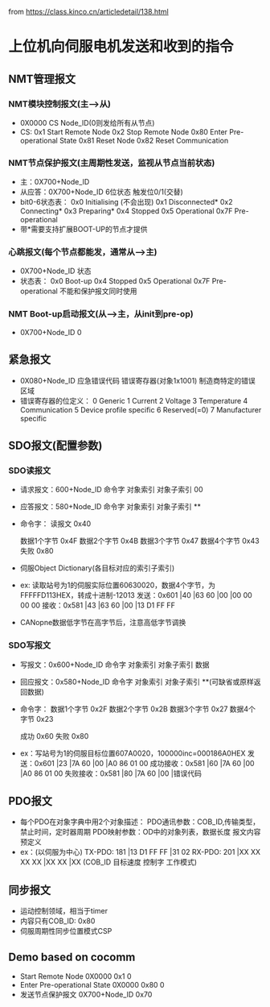 from https://class.kinco.cn/articledetail/138.html

# 上位机向伺服电机发送和收到的指令

## NMT管理报文

### NMT模块控制报文(主-->从)
- 0X0000 CS Node_ID(0则发给所有从节点)
- CS:
    0x1   Start Remote Node
    0x2   Stop Remote Node
    0x80  Enter Pre-operational State
    0x81  Reset Node
    0x82  Reset Communication

### NMT节点保护报文(主周期性发送，监视从节点当前状态)
- 主：0X700+Node_ID
- 从应答：0X700+Node_ID 6位状态 触发位0/1(交替)
- bit0-6状态表：
    0x0   Initialising (不会出现)
    0x1   Disconnected*
    0x2   Connecting*
    0x3   Preparing*
    0x4   Stopped
    0x5   Operational
    0x7F  Pre-operational
- 带*需要支持扩展BOOT-UP的节点才提供

### 心跳报文(每个节点都能发，通常从-->主)
- 0X700+Node_ID 状态
- 状态表：
    0x0   Boot-up
    0x4   Stopped
    0x5   Operational
    0x7F  Pre-operational
    不能和保护报文同时使用

### NMT Boot-up启动报文(从-->主，从init到pre-op)
- 0X700+Node_ID 0

## 紧急报文
- 0X080+Node_ID 应急错误代码 错误寄存器(对象1x1001) 制造商特定的错误区域
- 错误寄存器的位定义：
    0   Generic
    1   Current
    2   Voltage
    3   Temperature
    4   Communication
    5   Device profile specific
    6   Reserved(=0)
    7   Manufacturer specific

## SDO报文(配置参数)

### SDO读报文
- 请求报文：600+Node_ID 命令字 对象索引 对象子索引 00
- 应答报文：580+Node_ID 命令字 对象索引 对象子索引 **
- 命令字：
    读报文     0x40

    数据1个字节 0x4F
    数据2个字节 0x4B
    数据3个字节 0x47
    数据4个字节 0x43
    失败       0x80
- 伺服Object Dictionary(各目标对应的索引子索引)
- ex: 读取站号为1的伺服实际位置60630020，数据4个字节，为FFFFFD113HEX，转成十进制-12013
    发送：0x601 |40 |63 60 |00 |00 00 00 00 
    接收：0x581 |43 |63 60 |00 |13 D1 FF FF
- CANopne数据低字节在高字节后，注意高低字节调换

### SDO写报文
- 写报文：0x600+Node_ID 命令字 对象索引 对象子索引 数据
- 回应报文：0x580+Node_ID 命令字 对象索引 对象子索引 **(可缺省或原样返回数据)
- 命令字：
    数据1个字节 0x2F
    数据2个字节 0x2B
    数据3个字节 0x27
    数据4个字节 0x23

    成功       0x60
    失败       0x80
- ex：写站号为1的伺服目标位置607A0020，100000inc=000186A0HEX
    发送：0x601 |23 |7A 60 |00 |A0 86 01 00
    成功接收：0x581 |60 |7A 60 |00 |A0 86 01 00
    失败接收：0x581 |80 |7A 60 |00 |错误代码


## PDO报文
- 每个PDO在对象字典中用2个对象描述：
    PDO通讯参数：COB_ID,传输类型，禁止时间，定时器周期
    PDO映射参数：OD中的对象列表，数据长度
    报文内容预定义
- ex：(以伺服为中心)
    TX-PDO: 181 |13 D1 FF FF |31 02 
    RX-PDO: 201 |XX XX XX XX |XX XX |XX (COB_ID 目标速度 控制字 工作模式)


## 同步报文
- 运动控制领域，相当于timer
- 内容只有COB_ID: 0x80
- 伺服周期性同步位置模式CSP


## Demo based on cocomm
- Start Remote Node
    0X0000 0x1 0
- Enter Pre-operational State
    0X0000 0x80 0
- 发送节点保护报文
    0X700+Node_ID 0x70

